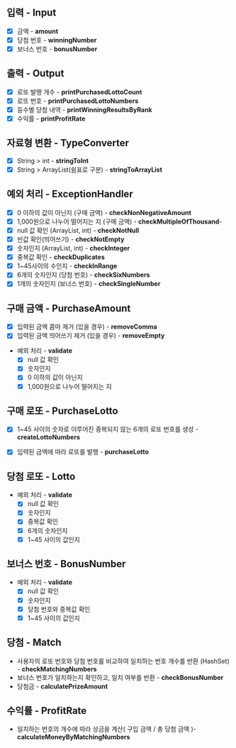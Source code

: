 ## 입력 - Input

- [x] 금액 - **amount**
- [x] 당첨 번호 - **winningNumber**
- [x] 보너스 번호 - **bonusNumber**

## 출력 - Output

- [x] 로또 발행 개수 - **printPurchasedLottoCount**
- [x] 로또 번호 - **printPurchasedLottoNumbers**
- [x] 등수별 당첨 내역 - **printWinningResultsByRank**
- [x] 수익률 - **printProfitRate**

## 자료형 변환 - **TypeConverter**

- [x] String > int - **stringToInt**
- [x] String > ArrayList(쉼표로 구분) - **stringToArrayList**

## 예외 처리 - **ExceptionHandler**

- [x] 0 이하의 값이 아닌지 (구매 금액) - **checkNonNegativeAmount**
- [x] 1,000원으로 나누어 떨어지는 지 (구매 금액) - **checkMultipleOfThousand**-
- [x] null 값 확인 (ArrayList, int) - **checkNotNull**
- [x] 빈값 확인(띄어쓰기) - **checkNotEmpty**
- [x] 숫자인지 (ArrayList, int) - **checkInteger**
- [x] 중복값 확인 - **checkDuplicates**
- [x] 1~45사이의 수인지 - **checkInRange**
- [x] 6개의 숫자인지 (당첨 번호) - **checkSixNumbers**
- [x] 1개의 숫자인지 (보너스 번호) - **checkSingleNumber**

## 구매 금액 - PurchaseAmount

- [x] 입력된 금액 콤마 제거 (있을 경우) - **removeComma**
- [x] 입력된 금액 띄어쓰기 제거 (있을 경우) - **removeEmpty**
- 예외 처리 - **validate**
  - [x] null 값 확인
  - [x] 숫자인지
  - [x] 0 이하의 값이 아닌지
  - [x] 1,000원으로 나누어 떨어지는 지

## 구매 로또 - PurchaseLotto

- [x] 1~45 사이의 숫자로 이루어진 중복되지 않는 6개의 로또 번호를 생성 - **createLottoNumbers**
- [x] 입력된 금액에 따라 로또를 발행 - **purchaseLotto**


## 당첨 로또 - Lotto

- 예외 처리 - **validate**
  - [x] null 값 확인
  - [x] 숫자인지
  - [x] 중복값 확인
  - [x] 6개의 숫자인지
  - [x] 1~45 사이의 값인지

## 보너스 번호 - BonusNumber

- 예외 처리 - **validate**
  - [x] null 값 확인
  - [x] 숫자인지
  - [x] 당첨 번호와 중복값 확인
  - [x] 1~45 사이의 값인지

## 당첨 - Match

- 사용자의 로또 번호와 당첨 번호를 비교하여 일치하는 번호 개수를 반환 (HashSet) - **checkMatchingNumbers**
- 보너스 번호가 일치하는지 확인하고, 일치 여부를 반환 - **checkBonusNumber**
- 당첨금 - **calculatePrizeAmount**

## 수익률 - ProfitRate

- 일치하는 번호의 개수에 따라 상금을 계산( 구입 금액 / 총 당첨 금액 )- **calculateMoneyByMatchingNumbers**